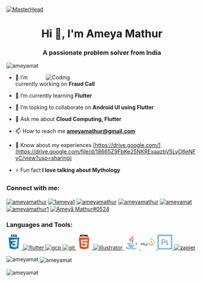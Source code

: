 [![MasterHead](https://1.bp.blogspot.com/-7A4WynwLsMw/XbBpCXG8fHI/AAAAAAAAMt4/uOa1bpLskYgrwGbllhSu2SDj_Mig8SXJQCLcBGAsYHQ/s1600/2000_600px.gif)](https://www.linkedin.com/in/ameyamathur/)
<h1 align="center">Hi 👋, I'm Ameya Mathur</h1>
<h3 align="center">A passionate problem solver from India</h3>

<p align = "left"><img src="https://komarev.com/ghpvc/?username=ameyamat&label=Profile%20views&color=0e75b6&style=flat" alt="ameyamat" /> </p>

<img align="right" alt="Coding" width="400" src="https://cdn.dribbble.com/users/1162077/screenshots/3848914/programmer.gif" />


- 🔭 I’m currently working on **Fraud Call**

- 🌱 I’m currently learning **Flutter**

- 👯 I’m looking to collaborate on **Android UI using Flutter**

- 💬 Ask me about **Cloud Computing, Flutter**

- 📫 How to reach me **ameyamathur@gmail.com**

- 📄 Know about my experiences [https://drive.google.com/](https://drive.google.com/file/d/18665Z9FbKe25NKRExaazbV5LvO6eNFyC/view?usp=sharing)

- ⚡ Fun fact **I love talking about Mythology**

<h3 align="left">Connect with me:</h3>
<p align="left">
<a href="https://linkedin.com/in/ameyamathur" target="blank"><img align="center" src="https://raw.githubusercontent.com/rahuldkjain/github-profile-readme-generator/master/src/images/icons/Social/linked-in-alt.svg" alt="ameyamathur" height="30" width="40" /></a>
<a href="https://fb.com/1ameya1" target="blank"><img align="center" src="https://raw.githubusercontent.com/rahuldkjain/github-profile-readme-generator/master/src/images/icons/Social/facebook.svg" alt="1ameya1" height="30" width="40" /></a>
<a href="https://instagram.com/ameyamathur" target="blank"><img align="center" src="https://raw.githubusercontent.com/rahuldkjain/github-profile-readme-generator/master/src/images/icons/Social/instagram.svg" alt="ameyamathur" height="30" width="40" /></a>
<a href="https://www.hackerrank.com/ameyamathur" target="blank"><img align="center" src="https://raw.githubusercontent.com/rahuldkjain/github-profile-readme-generator/master/src/images/icons/Social/hackerrank.svg" alt="ameyamathur" height="30" width="40" /></a>
<a href="https://www.leetcode.com/ameyamat" target="blank"><img align="center" src="https://raw.githubusercontent.com/rahuldkjain/github-profile-readme-generator/master/src/images/icons/Social/leet-code.svg" alt="ameyamat" height="30" width="40" /></a>
<a href="https://auth.geeksforgeeks.org/user/ameyamathur1" target="blank"><img align="center" src="https://raw.githubusercontent.com/rahuldkjain/github-profile-readme-generator/master/src/images/icons/Social/geeks-for-geeks.svg" alt="ameyamathur1" height="30" width="40" /></a>
<a href="https://discord.gg/Ámeyå Mathur#0524" target="blank"><img align="center" src="https://raw.githubusercontent.com/rahuldkjain/github-profile-readme-generator/master/src/images/icons/Social/discord.svg" alt="Ámeyå Mathur#0524" height="30" width="40" /></a>
</p>

<h3 align="left">Languages and Tools:</h3>
<p align="left"> <a href="https://www.w3schools.com/css/" target="_blank" rel="noreferrer"> <img src="https://raw.githubusercontent.com/devicons/devicon/master/icons/css3/css3-original-wordmark.svg" alt="css3" width="40" height="40"/> </a> <a href="https://flutter.dev" target="_blank" rel="noreferrer"> <img src="https://www.vectorlogo.zone/logos/flutterio/flutterio-icon.svg" alt="flutter" width="40" height="40"/> </a> <a href="https://cloud.google.com" target="_blank" rel="noreferrer"> <img src="https://www.vectorlogo.zone/logos/google_cloud/google_cloud-icon.svg" alt="gcp" width="40" height="40"/> </a> <a href="https://git-scm.com/" target="_blank" rel="noreferrer"> <img src="https://www.vectorlogo.zone/logos/git-scm/git-scm-icon.svg" alt="git" width="40" height="40"/> </a> <a href="https://www.w3.org/html/" target="_blank" rel="noreferrer"> <img src="https://raw.githubusercontent.com/devicons/devicon/master/icons/html5/html5-original-wordmark.svg" alt="html5" width="40" height="40"/> </a> <a href="https://www.adobe.com/in/products/illustrator.html" target="_blank" rel="noreferrer"> <img src="https://www.vectorlogo.zone/logos/adobe_illustrator/adobe_illustrator-icon.svg" alt="illustrator" width="40" height="40"/> </a> <a href="https://www.java.com" target="_blank" rel="noreferrer"> <img src="https://raw.githubusercontent.com/devicons/devicon/master/icons/java/java-original.svg" alt="java" width="40" height="40"/> </a> <a href="https://www.mysql.com/" target="_blank" rel="noreferrer"> <img src="https://raw.githubusercontent.com/devicons/devicon/master/icons/mysql/mysql-original-wordmark.svg" alt="mysql" width="40" height="40"/> </a> <a href="https://www.photoshop.com/en" target="_blank" rel="noreferrer"> <img src="https://raw.githubusercontent.com/devicons/devicon/master/icons/photoshop/photoshop-line.svg" alt="photoshop" width="40" height="40"/> </a> <a href="https://zapier.com" target="_blank" rel="noreferrer"> <img src="https://www.vectorlogo.zone/logos/zapier/zapier-icon.svg" alt="zapier" width="40" height="40"/> </a> </p>

<p><img align="left" src="https://github-readme-stats.vercel.app/api/top-langs?username=ameyamat&show_icons=true&locale=en&layout=compact" alt="ameyamat" /></p>

<p>&nbsp;<img align="center" src="https://github-readme-stats.vercel.app/api?username=ameyamat&show_icons=true&locale=en" alt="ameyamat" /></p>

<p><img align="center" src="https://github-readme-streak-stats.herokuapp.com/?user=ameyamat&" alt="ameyamat" /></p>
